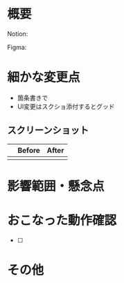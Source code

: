 # 概要

<!-- タスクのURL。なければ次の行を削除してください -->
Notion: 

<!-- デザインのURL。なければ次の行を削除してください -->
Figma: 

<!-- レビュアーが理解できるよう、このプルリクの概要と共に、どうしておこなったかの背景が以下に書かれているとグッド -->



# 細かな変更点

<!-- コード自体の変更についてサマリを記載する。レビュアーが「なんで概要に書かれていないこれが変更されたんだろう？」と思わないように説明するのがポイント -->

- 箇条書きで
- UI変更はスクショ添付するとグッド

## スクリーンショット

<!-- Command + Shift + Control + 4 でスクリーンショットして Command + V でここに貼り付けるのが楽。録画動画があればなお良い。以下のテーブルは必要に応じて使ってください -->

|       | Before | After |
| :---: | :----: | :---: |
|  |  |  |


# 影響範囲・懸念点

<!-- レビュアーに見てほしい点、影響しそうな機能 -->


# おこなった動作確認

<!-- おこなった動作確認を箇条書きで。 -->
* [ ] 


# その他

<!-- レビュアーへのメッセージや一言などあれば -->
